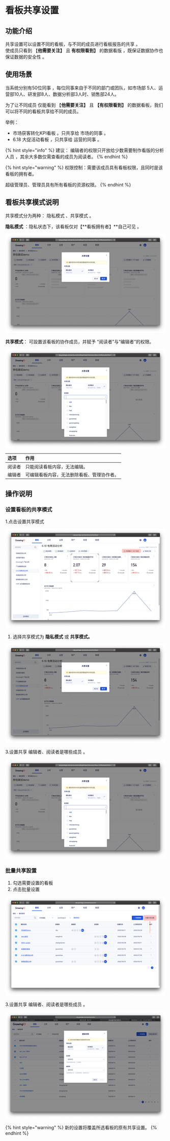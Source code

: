 # 看板共享设置

## 功能介绍

共享设置可以设置不同的看板，与不同的成员进行看板报告的共享 。  
使成员只看到 【**他需要关注】** 且 **有权限看到】** 的数据看版 ，既保证数据协作也保证数据的安全性 。

## 使用场景

当系统分别有50位同事 ，每位同事来自于不同的部门或团队，如市场部 5人、运营部10人、研发部8人、数据分析部3人时、销售部24人。

为了让不同成员 仅能看到 【**他需要关注】** 且 **【有权限看到】** 的数据看板，我们可以将不同的看板共享给不同的成员。

举例：

* 市场获客转化KPI看板 。只共享给 市场的同事 。
* 6.18 大促活动看板 ，只共享给 运营的同事 。

{% hint style="info" %}
建议： 编辑者的权限只开放给少数需要制作看版的分析人员 ，其余大多数仅需查看的成员为阅读者。
{% endhint %}

{% hint style="warning" %}
权限控制：需要该成员具有看板权限，且同时是该看板的拥有者。

超级管理员、管理员具有所有看板的资源权限。
{% endhint %}

## 看板共享模式说明

共享模式分为两种： 隐私模式 、共享模式 。

**隐私模式** ：隐私状态下，该看板仅对【**看板拥有者】**自己可见 。

![](../../../.gitbook/assets/ying-mu-jie-tu-20200706-xia-wu-9.25.23.png)

**共享模式**： 可設置该看板的协作成员，并赋予 “阅读者”与“编辑者”的权限。

![](../../../.gitbook/assets/ying-mu-jie-tu-20200706-xia-wu-9.25.37.png)

| 选项 | 作用 |
| :--- | :--- |
| 阅读者 | 只能阅读看板内容，无法编辑。 |
| 编辑者 | 可编辑看板内容，无法删除看板、管理协作者。 |

## 操作说明

### 设置看板的共享模式

1.点击设置共享模式

![](../../../.gitbook/assets/ying-mu-jie-tu-20200706-xia-wu-9.26.20.png)

1. 选择共享模式为 **隐私模式** 或 **共享模式。**

![](../../../.gitbook/assets/ying-mu-jie-tu-20200706-xia-wu-9.27.48.png)

3.设置共享 编辑者、阅读者是哪些成员 。

![](../../../.gitbook/assets/ying-mu-jie-tu-20200706-xia-wu-9.25.37%20%281%29.png)

### 批量共享設置

1. 勾选需要设置的看板 
2. 点击批量设置

![](../../../.gitbook/assets/ying-mu-jie-tu-20200706-xia-wu-9.13.14%20%282%29.png)

3.设置共享 编辑者、阅读者是哪些成员 。

![](../../../.gitbook/assets/ying-mu-jie-tu-20200520-xia-wu-2.15.09.png)

{% hint style="warning" %}
新的设置将覆盖所选看板的原有共享设置。
{% endhint %}

